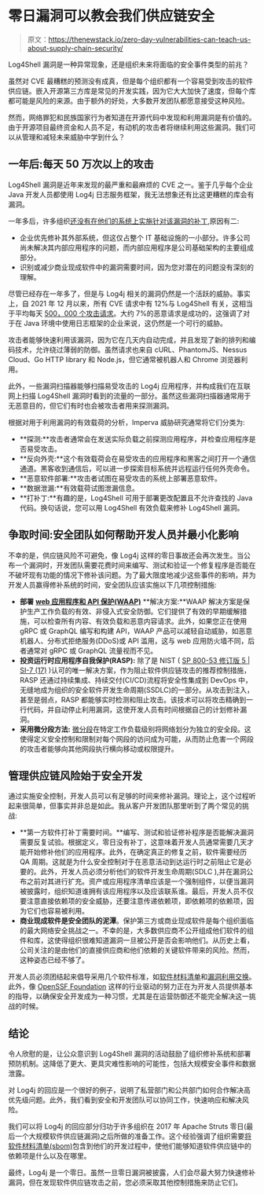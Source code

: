 # 零日漏洞可以教会我们供应链安全

> 原文：<https://thenewstack.io/zero-day-vulnerabilities-can-teach-us-about-supply-chain-security/>

Log4Shell 漏洞是一种异常现象，还是组织未来将面临的安全事件类型的前兆？

虽然对 CVE 最糟糕的预测没有成真，但是每个组织都有一个容易受到攻击的软件供应链。嵌入开源第三方库是常见的开发实践，因为它大大加快了速度，但每个库都可能是风险的来源。由于额外的好处，大多数开发团队都愿意接受这种风险。

然而，网络罪犯和民族国家行为者知道在开源代码中发现和利用漏洞是有价值的。由于开源项目最终资金和人员不足，有动机的攻击者将继续利用这些漏洞。我们可以从管理和减轻未来威胁中学到什么？

## **一年后:每天 50 万次以上的攻击**

Log4Shell 漏洞是近年来发现的最严重和最麻烦的 CVE 之一。鉴于几乎每个企业 Java 开发人员都使用 Log4j 日志服务框架，我无法想象还有比这更糟糕的库会有漏洞。

一年多后，许多组织[还没有在他们的系统上实施针对该漏洞的补丁](https://thenewstack.io/log4shell-lives/),原因有二:

*   企业优先修补其外部系统，但这仅占整个 IT 基础设施的一小部分。许多公司尚未解决其内部应用程序的问题，而内部应用程序是公司基础架构的主要组成部分。
*   识别或减少商业现成软件中的漏洞需要时间，因为您对潜在的问题没有深刻的理解。

尽管已经存在一年多了，但是与 Log4j 相关的漏洞仍然是一个活跃的威胁。事实上，自 2021 年 12 月以来，所有 CVE 请求中有 12%与 Log4Shell 有关，这相当于平均每天 [500，000 个攻击请求](https://www.imperva.com/blog/log4j-one-year-later/)。大约 7%的恶意请求是成功的，这强调了对于在 Java 环境中使用日志框架的企业来说，这仍然是一个可行的威胁。

攻击者能够快速利用该漏洞，因为它在几天内自动完成，并且发现了新的排列和编码技术，允许绕过薄弱的防御。虽然请求也来自 cURL、PhantomJS、Nessus Cloud、Go HTTP library 和 Node.js，但它通常被机器人和 Chrome 浏览器利用。

此外，一些漏洞扫描器能够扫描易受攻击的 Log4j 应用程序，并构成我们在互联网上扫描 Log4Shell 漏洞时看到的流量的一部分。虽然这些漏洞扫描器通常用于无恶意目的，但它们有时也会被攻击者用来探测漏洞。

根据对用于利用漏洞的有效载荷的分析，Imperva 威胁研究通常将它们分类为:

*   **探测:**攻击者通常会在发送实际负载之前探测应用程序，并检查应用程序是否易受攻击。
*   **反向外壳:**这个有效载荷会在易受攻击的应用程序和黑客之间打开一个通信通道。黑客收到通信后，可以进一步探索目标系统并远程运行任何外壳命令。
*   **恶意软件部署:**攻击者试图在易受攻击的系统上部署恶意软件。
*   **数据泄漏:**有效载荷试图泄漏信息。
*   **打补丁:**有趣的是，Log4Shell 可用于部署更改配置且不允许查找的 Java 代码。换句话说，您可以用 Log4Shell 有效负载来修补 Log4Shell 漏洞。

## **争取时间:安全团队如何帮助开发人员并最小化影响**

不幸的是，供应链风险不可避免，像 Log4j 这样的零日事故还会再次发生。当公布一个漏洞时，开发团队需要花费时间来编写、测试和验证一个修复程序是否能在不破坏现有功能的情况下修补该问题。为了最大限度地减少这些事件的影响，并为开发人员赢得修补系统的时间，安全团队应该实施以下几项控制措施:

*   **部署** [**web 应用程序和 API 保护(WAAP)**](https://www.imperva.com/learn/application-security/web-application-and-api-protection-waap/) **解决方案:**WAAP 解决方案是保护生产工作负载的有效、非侵入式安全防御。它们提供了有效的早期缓解措施，可以检查所有内容、有效负载和恶意内容请求。此外，如果您正在使用 gRPC 或 GraphQL 编写和构建 API，WAAP 产品可以减轻自动威胁，如恶意机器人、分布式拒绝服务(DDoS)或 API 滥用，这与 web 应用防火墙不同，后者通常对 gRPC 或 GraphQL 流量视而不见。
*   **投资运行时应用程序自我保护(RASP):** 除了是 NIST ( [SP 800-53 修订版 5 | SI-7 (17)](https://nvlpubs.nist.gov/nistpubs/SpecialPublications/NIST.SP.800-53r5.pdf) )认可的唯一解决方案，作为阻止软件供应链攻击的推荐控制措施，RASP 还通过持续集成、持续交付(CI/CD)流程将安全性集成到 DevOps 中，无缝地成为组织的安全软件开发生命周期(SSDLC)的一部分。从攻击到注入，甚至是弱点，RASP 都能够实时检测和阻止攻击。该技术可以将攻击精确到一行代码，并自动停止利用漏洞，这使开发人员有时间根据自己的计划修补漏洞。
*   **采用微分段方法:** [微分段](https://www.imperva.com/learn/application-security/micro-segmentation/)在特定工作负载级别将网络划分为独立的安全段。这使得定义安全控制和限制对每个网段的访问成为可能，从而防止危害一个网段的攻击者能够向其他网段执行横向移动或权限提升。

## **管理供应链风险始于安全开发**

通过实施安全控制，开发人员可以有足够的时间来修补漏洞。理论上，这个过程听起来很简单，但事实并非总是如此。我从客户开发团队那里听到了两个常见的挑战:

*   **第一方软件打补丁需要时间。**编写、测试和验证修补程序是否能解决漏洞需要反复试验。根据定义，零日没有补丁，这意味着开发人员通常需要几天才能开始修补他们的应用程序。此外，在确定真正的修复之前，软件需要经历 QA 周期。这就是为什么安全控制对于在恶意活动到达运行时之前阻止它是必要的。此外，开发人员必须分析他们的软件开发生命周期(SDLC ),并在漏洞公布之前对其进行扩充。资产或应用程序清单应该是一个强制组件，以便当漏洞被披露时，组织知道谁拥有该应用程序以及应该联系谁。最后，开发人员不仅要注意直接依赖项的安全威胁，还要注意传递依赖项，即依赖项的依赖项，因为它们也容易被利用。
*   **商业现成软件是安全团队的泥潭**。保护第三方或商业现成软件是每个组织面临的最大网络安全挑战之一。不幸的是，大多数供应商不公开组成他们软件的组件和库，这使得组织很难知道漏洞一旦被公开是否会影响他们。从历史上看，公司关注的是由他们的直接供应商和他们依赖的关键软件带来的风险。然而，这种姿态已经不够了。

开发人员必须团结起来倡导采用几个软件标准，如[软件材料清单](https://ntia.gov/page/software-bill-materials)和[漏洞利用交换](https://ntia.gov/files/ntia/publications/vex_one-page_summary.pdf)。此外，像 [OpenSSF Foundation](https://openssf.org/) 这样的行业驱动的努力正在为开发人员提供基本的指导，以确保安全开发成为一种习惯，尤其是在运营防御还不能完全解决这一挑战的时候。

## **结论**

令人欣慰的是，让公众意识到 Log4Shell 漏洞的活动鼓励了组织修补系统和部署预防机制。这降低了更大、更具灾难性影响的可能性，包括大规模安全事件和数据泄露。

对 Log4j 的回应是一个很好的例子，说明了私营部门和公共部门如何合作解决高优先级问题。此外，我们看到安全和开发团队可以协同工作，快速响应和解决风险。

我们可以将 Log4j 的回应部分归功于许多组织在 2017 年 Apache Struts 零日(最后一个大规模软件供应链漏洞)之后所做的准备工作。这个经验强调了组织需要[将软件材料清单(sbom)](https://thenewstack.io/sbom-everywhere-the-openssf-plan-for-sboms/)包含到他们的开发过程中，使他们能够知道软件供应链中的依赖项是什么以及在哪里。

最终，Log4j 是一个零日。虽然一旦零日漏洞被披露，人们会尽最大努力快速修补漏洞，但在发现软件供应链攻击之前，您必须采取其他控制措施来防止它们。

<svg xmlns:xlink="http://www.w3.org/1999/xlink" viewBox="0 0 68 31" version="1.1"><title>Group</title> <desc>Created with Sketch.</desc></svg>